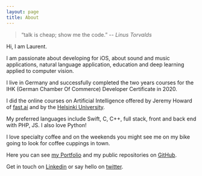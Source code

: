 ```yaml
---
layout: page
title: About
---
```

 
<!--   Study hard what interests you the most in the most undisciplined, irreverent and original manner possible.
  ― Richard Feynmann -->
  >  “talk is cheap; show me the code.”  -- <cite>Linus Torvalds</cite>
<!-- ![laurent](/assets/img/about.jpg){:class="profile_img"} -->

<!-- ![image](/assets/img/) -->


<!--
<a href="https://multitudes.github.io/">
    <img style="float: left; margin-top: 1rem; margin-right: 1rem; border: 0.2rem solid white; height:180px ;padding: 0px;border-radius:50%" src="https://multitudes.github.io/assets/img/laurent.jpg" alt="Laurent Brusa profile picture" >
    </a>
    -->
Hi, I am Laurent. 
<br>

I am passionate about developing for iOS, about sound and music applications, natural language application, education and deep learning applied to computer vision.

I live in Germany and successfully completed the two years courses for the IHK (German Chamber Of Commerce) Developer Certificate in 2020.
 
I did the online courses on Artificial Intelligence offered by Jeremy Howard of [fast.ai](https://course.fast.ai) and by the [Helsinki University](https://www.elementsofai.com). 

My preferred languages include Swift, C, C++, full stack, front and back end with PHP, JS. I also love Python! 

I love specialty coffee and on the weekends you might see me on my bike going to look for coffee cuppings in town. 

Here you can see [my Portfolio](https://github.com/multitudes/portfolio) and my public repositories on [GitHub](https://github.com/multitudes/).

Get in touch on [Linkedin](https://www.linkedin.com/in/laurentbrusa) or say hello on [twitter](https://twitter.com/wrmultitudes).
 
